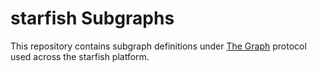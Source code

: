 # starfish Subgraphs

This repository contains subgraph definitions under [The Graph](https://thegraph.com/) protocol used across the starfish platform.
